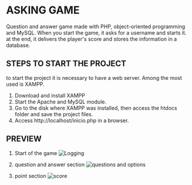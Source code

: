 # ASKING GAME
Question and answer game made with PHP, object-oriented programming and MySQL. When you start the game, it asks for a username and starts it. at the end, it delivers the player's score and stores the information in a database.

## STEPS TO START THE PROJECT
to start the project it is necessary to have a web server. Among the most used is XAMPP.
1. Download and install XAMPP
2. Start the Apache and MySQL module.
3. Go to the disk where XAMPP was installed, then access the htdocs folder and save the project files.
4. Access http://localhost/inicio.php in a browser.

## PREVIEW
1. Start of the game
![Logging](https://i.ibb.co/4KXJqXr/LOG.png)

2. question and answer section
![questions and options](https://i.ibb.co/XC5QQHh/INDEX.png)

2. point section
![score](https://i.ibb.co/0n0C24v/POINTS.png)


